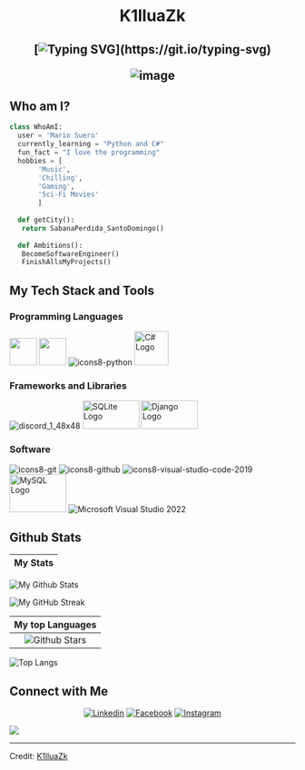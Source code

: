 <h1 align="center">
K1lluaZk

  
  <h2 align="center">
    
[![Typing SVG](https://readme-typing-svg.herokuapp.com?duration=3000&center=true&width=450&lines=Welcome+to+my+Github+Page!;I'm+K1lluaZk.;I'm+a+student+From+Santo+Domingo.;I'm+always+expanding+my+tech+stack!)](https://git.io/typing-svg)



![image](https://github.com/user-attachments/assets/20eb24be-3ddf-4cb0-96b3-9527bc81991e)



## Who am I?
 ```python
 class WhoAmI:
   user = 'Mario Suero'
   currently_learning = "Python and C#"
   fun_fact = "I love the programming"
   hobbies = [
 		'Music',
 		'Chilling',
 		'Gaming',
 		'Sci-Fi Movies'
   		]
   
   def getCity():
   	return SabanaPerdida_SantoDomingo()
   
   def Ambitions():
   	BecomeSoftwareEngineer()
   	FinishAllsMyProjects()
   ``` 




 

## My Tech Stack and Tools

### Programming Languages

<p>
  


<img width ='48px' src ='https://raw.githubusercontent.com/rahulbanerjee26/githubAboutMeGenerator/main/icons/html.svg'> </a>
<img width ='48px' src ='https://raw.githubusercontent.com/rahulbanerjee26/githubAboutMeGenerator/main/icons/css.svg'> </a>
![icons8-python](https://user-images.githubusercontent.com/76852813/172720089-5ce0ea22-01c9-4444-8e70-a81501452b13.svg)
<img src="https://upload.wikimedia.org/wikipedia/commons/4/4f/Csharp_Logo.png" alt="C# Logo" width="60" height="60">




### Frameworks and Libraries

<p>

![discord_1_48x48](https://user-images.githubusercontent.com/76852813/172723444-1c9a926d-802f-4ebe-aab6-bd6a117c6eba.png)
<img src="https://www.sqlite.org/images/sqlite370_banner.gif" alt="SQLite Logo" width="100" height="50">
<img src="https://upload.wikimedia.org/wikipedia/commons/7/75/Django_logo.svg" alt="Django Logo" width="100" height="50">




### Software

<p>
	
![icons8-git](https://user-images.githubusercontent.com/76852813/172722126-2495793f-c4f3-43cc-bfb2-14e1d6f4d3a2.svg)
![icons8-github](https://user-images.githubusercontent.com/76852813/172732353-d8b662eb-8f1c-453a-82f4-00132b440aaa.svg)
![icons8-visual-studio-code-2019](https://user-images.githubusercontent.com/76852813/172722742-4c84455a-830a-4f69-8dcd-ac9437e52251.svg)
<img src="https://www.mysql.com/common/logos/logo-mysql-170x115.png" alt="MySQL Logo" width="100" height="67">
![Microsoft Visual Studio 2022]([https://user-images.githubusercontent.com/76852813/184666700-16aa2892-e615-45f3-afb3-4d9a39c1aa68.png])



## Github Stats

|                                                                     My Stats                                                                     |
|:------------------------------------------------------------------------------------------------------------------------------------------------------:|
 ![My Github Stats](https://github-readme-stats.vercel.app/api?username=K1lluaZk&show_icons=true&theme=algolia)             

 ![My GitHub Streak](https://github-readme-streak-stats.herokuapp.com/?user=K1lluaZk&theme=algolia)                   


|                                                                     My top Languages                                                                     |
|:------------------------------------------------------------------------------------------------------------------------------------------------------:|
 ![Github Stars](https://github-readme-stats.vercel.app/api?username=K1lluaZk&show_icons=true&locale=en&count_private=true&hide_rank=true&custom_title=My%20GitHub%20Stats&disable_animations=false&theme=algolia)| 
 
 ![Top Langs](https://github-readme-stats.vercel.app/api/top-langs/?username=K1lluaZk&langs_count=8&theme=algolia)
	

## Connect with Me


<p align="center">
  <a href="https://www.linkedin.com/in/mario-de-jesus-suero-de-leon-4431602a8/"><img alt="Linkedin" title="Mario Suero" src="https://img.shields.io/badge/LinkedIn-0077B5?style=for-the-badge&logo=linkedin&logoColor=white"></a>
  <a href="https://www.facebook.com/mario.suero.52"><img alt="Facebook" title="Mario Suero FB" src="https://img.shields.io/badge/Facebook-1877F2?style=for-the-badge&logo=facebook&logoColor=white"></a>
  <a href="https://www.instagram.com/m_suero_999/"><img alt="Instagram" title="Mario Suero Instagram" src="https://img.shields.io/badge/Instagram-E4405F?style=for-the-badge&logo=instagram&logoColor=white"></a>
 </p>
 <p align="center">

![](https://komarev.com/ghpvc/?username=K1lluaZk&style=flat-square)

------
Credit: [K1lluaZk](https://github.com/K1lluaZk)
  
